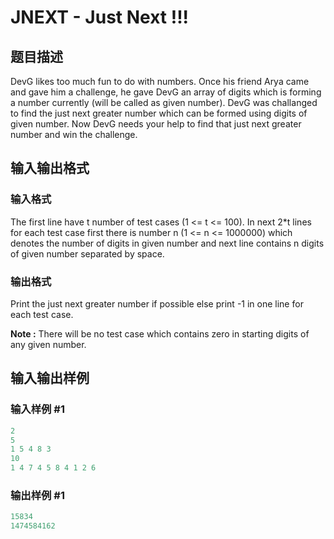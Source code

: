 # JNEXT - Just Next !!!

## 题目描述

 DevG likes too much fun to do with numbers. Once his friend Arya came and gave him a challenge, he gave DevG an array of digits which is forming a number currently (will be called as given number). DevG was challanged to find the just next greater number which can be formed using digits of given number. Now DevG needs your help to find that just next greater number and win the challenge.

## 输入输出格式

### 输入格式

The first line have t number of test cases (1 <= t <= 100). In next 2\*t lines for each test case first there is number n (1 <= n <= 1000000) which denotes the number of digits in given number and next line contains n digits of given number separated by space.

### 输出格式

Print the just next greater number if possible else print -1 in one line for each test case.

**Note :** There will be no test case which contains zero in starting digits of any given number.

## 输入输出样例

### 输入样例 #1

```cpp
2
5
1 5 4 8 3
10
1 4 7 4 5 8 4 1 2 6
```


### 输出样例 #1

```cpp
15834
1474584162
```


